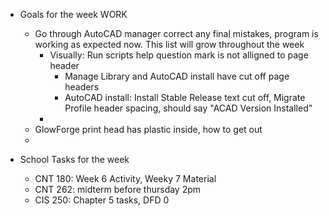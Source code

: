 - Goals for the week WORK
	- Go through AutoCAD manager correct any final mistakes, program is working as expected now. This list will grow throughout the week
		- Visually: Run scripts help question mark is not alligned to page header
			- Manage Library and AutoCAD install have cut off page headers
			- AutoCAD install: Install Stable Release text cut off, Migrate Profile header spacing, should say "ACAD Version Installed"
		- 
	- GlowForge print head has plastic inside, how to get out
	- 




- School Tasks for the week
	- CNT 180: Week 6 Activity, Weeky 7 Material
	- CNT 262: midterm before thursday 2pm
	- CIS 250: Chapter 5 tasks, DFD 0
